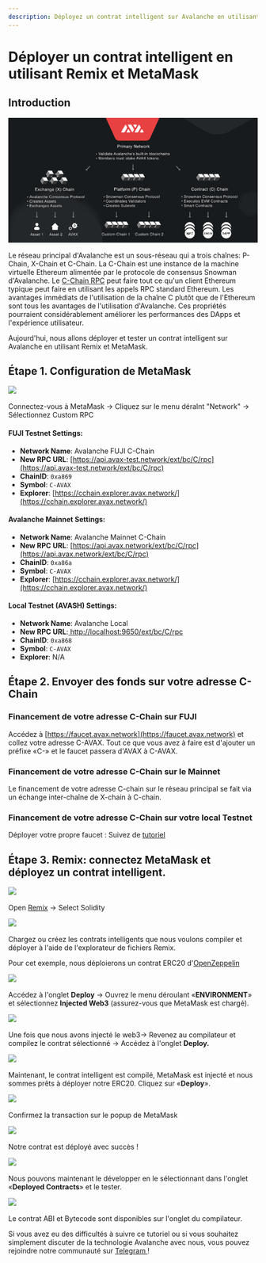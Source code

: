 ```yaml
---
description: Déployez un contrat intelligent sur Avalanche en utilisant Remix et MetaMask
---
```


# Déployer un contrat intelligent en utilisant Remix et MetaMask

## Introduction

![](../../../.gitbook/assets/image%20%2821%29.png)

Le réseau principal d'Avalanche est un sous-réseau qui a trois chaînes: P-Chain, X-Chain et C-Chain. La C-Chain est une instance de la machine virtuelle Ethereum alimentée par le protocole de consensus Snowman d'Avalanche. Le [C-Chain RPC](../../apis/evm-api-c-chain.md) peut faire tout ce qu'un client Ethereum typique peut faire en utilisant les appels RPC standard Ethereum. Les avantages immédiats de l'utilisation de la chaîne C plutôt que de l'Ethereum sont tous les avantages de l'utilisation d'Avalanche. Ces propriétés pourraient considérablement améliorer les performances des DApps et l'expérience utilisateur.

Aujourd'hui, nous allons déployer et tester un contrat intelligent sur Avalanche en utilisant Remix et MetaMask.

## Étape 1. Configuration de MetaMask

![](https://miro.medium.com/max/453/0*3wdArqew_oibq-V5)

Connectez-vous à MetaMask -&gt; Cliquez sur le menu déralnt "Network" -&gt; Sélectionnez Custom RPC

#### **FUJI Testnet Settings:**

* **Network Name**: Avalanche FUJI C-Chain
* **New RPC URL**: [https://api.avax-test.network/ext/bc/C/rpc](https://api.avax-test.network/ext/bc/C/rpc)
* **ChainID**: `0xa869`
* **Symbol**: `C-AVAX`
* **Explorer**: [https://cchain.explorer.avax.network/](https://cchain.explorer.avax.network/)

#### **Avalanche Mainnet Settings:**

* **Network Name**: Avalanche Mainnet C-Chain
* **New RPC URL**: [https://api.avax.network/ext/bc/C/rpc](https://api.avax.network/ext/bc/C/rpc) 
* **ChainID**: `0xa86a`
* **Symbol**: `C-AVAX`
* **Explorer**: [https://cchain.explorer.avax.network/](https://cchain.explorer.avax.network/)

#### **Local Testnet \(AVASH\) Settings:**

* **Network Name**: Avalanche Local
* **New RPC URL**:[ ](http://localhost:9650/ext/bc/C/rpc)[http://localhost:9650/ext/bc/C/rpc](http://localhost:9650/ext/bc/C/rpc)
* **ChainID**: `0xa868`
* **Symbol**: `C-AVAX`
* **Explorer**: N/A

## Étape 2. Envoyer des fonds sur votre adresse C-Chain

### Financement de votre adresse C-Chain sur FUJI

Accédez à [https://faucet.avax.network](https://faucet.avax.network) et collez votre adresse C-AVAX. Tout ce que vous avez à faire est d'ajouter un préfixe «C-» et le faucet passera d'AVAX à C-AVAX.

### Financement de votre adresse C-Chain sur le Mainnet

Le financement de votre adresse C-chain sur le réseau principal se fait via un échange inter-chaîne de X-chain à C-chain.

### Financement de votre adresse C-Chain sur votre local Testnet

Déployer votre propre faucet : Suivez de [tutoriel](https://medium.com/avalabs/the-ava-platform-tools-pt-2-the-ava-faucet-48f28da57146)

## Étape 3. Remix: connectez MetaMask et déployez un contrat intelligent.

![](https://miro.medium.com/max/1600/0*Z2yi7M6tKT0LDlUI)

Open [Remix](https://remix.ethereum.org/) -&gt; Select Solidity

![](https://miro.medium.com/max/1600/0*8Y30-AH9TnRDjLdU)

Chargez ou créez les contrats intelligents que nous voulons compiler et déployer à l'aide de l'explorateur de fichiers Remix.

Pour cet exemple, nous déploierons un contrat ERC20 d'[OpenZeppelin](https://openzeppelin.com/contracts/)

![](https://miro.medium.com/max/1600/0*iEYJ1S-aIPM-rHki)

Accédez à l'onglet **Deploy** -&gt; Ouvrez le menu déroulant «**ENVIRONMENT**» et sélectionnez **Injected Web3** \(assurez-vous que MetaMask est chargé\).

![](https://miro.medium.com/max/1600/0*DqQ4vmMkvT82sN1p)

Une fois que nous avons injecté le web3-&gt; Revenez au compilateur et compilez le contrat sélectionné -&gt; Accédez à l'onglet **Deploy.**

![](https://miro.medium.com/max/1600/0*DqQ4vmMkvT82sN1p)

Maintenant, le contrat intelligent est compilé, MetaMask est injecté et nous sommes prêts à déployer notre ERC20. Cliquez sur «**Deploy**».

![](https://miro.medium.com/max/1600/0*w_Srnio75USlvleO)

Confirmez la transaction sur le popup de MetaMask

![](https://miro.medium.com/max/1531/0*KCe7A0rsySJVNvQl)

Notre contrat est déployé avec succès !

![](https://miro.medium.com/max/1923/1*l30noG1as7LEVQWMVFolUg.png)

Nous pouvons maintenant le développer en le sélectionnant dans l'onglet «**Deployed Contracts**» et le tester.

![](https://miro.medium.com/max/455/0*7XIuWqBlzLEgeSzC)

Le contrat ABI et Bytecode sont disponibles sur l'onglet du compilateur.

Si vous avez eu des difficultés à suivre ce tutoriel ou si vous souhaitez simplement discuter de la technologie Avalanche avec nous, vous pouvez rejoindre notre communauté sur [Telegram ](https://t.me/Avalanche_fr)!

